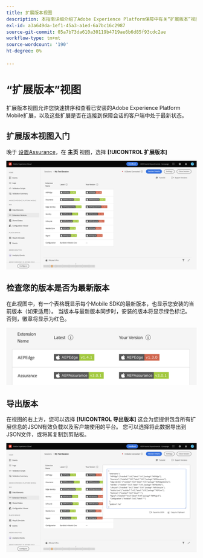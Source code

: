 ```yaml
---
title: 扩展版本视图
description: 本指南详细介绍了Adobe Experience Platform保障中有关“扩展版本”视图的信息。
exl-id: a3a649da-1ef1-45a3-a1ed-6a7bc16c2987
source-git-commit: 05a7b73da610a30119b4719ae6b6d85f93cdc2ae
workflow-type: tm+mt
source-wordcount: '190'
ht-degree: 0%

---
```


# “扩展版本”视图

扩展版本视图允许您快速排序和查看已安装的Adobe Experience Platform Mobile扩展，以及这些扩展是否在连接到保障会话的客户端中处于最新状态。

## 扩展版本视图入门

晚于 [设置Assurance](../tutorials/implement-assurance.md)，在 **主页** 视图，选择 **[!UICONTROL 扩展版本]**

![扩展版本](./images/versions/versions-extension.png)

## 检查您的版本是否为最新版本

在此视图中，有一个表格既显示每个Mobile SDK的最新版本，也显示您安装的当前版本（如果适用）。 当版本与最新版本同步时，安装的版本将显示绿色标记。 否则，徽章将显示为红色。

![扩展版本比较](./images/versions/versions-extension-version.png)

## 导出版本

在视图的右上方，您可以选择 **[!UICONTROL 导出版本]** 这会为您提供包含所有扩展信息的JSON有效负载以及客户端使用的平台。 您可以选择将此数据导出到JSON文件，或将其复制到剪贴板。

![扩展版本导出](./images/versions/versions-extension-export.png)

